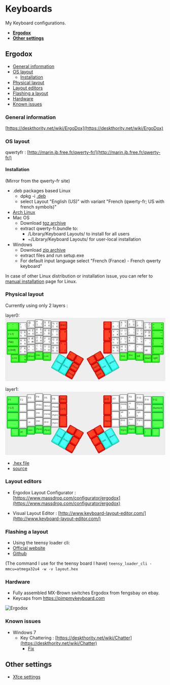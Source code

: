 # Keyboards
My Keyboard configurations.


- [**Ergodox**](#ergodox)
- [**Other settings**](#other-settings)


## Ergodox

- [General information](#ergodox-general-information)
- [OS layout](#ergodox-os-layout)
  - [Installation](#ergodox-os-layout-installation)
- [Physical layout](#ergodox-physical-layout)
- [Layout editors](#ergodox-layout-editors)
- [Flashing a layout](#ergodox-flashing-a-layout)
- [Hardware](#ergodox-hardware)
- [Known issues](#ergodox-known-issues)

<a id="ergodox-general-information"></a>
### General information
[https://deskthority.net/wiki/ErgoDox](https://deskthority.net/wiki/ErgoDox)

<a id="ergodox-os-layout"></a>
### OS layout 

qwertyfr : [http://marin.jb.free.fr/qwerty-fr/](http://marin.jb.free.fr/qwerty-fr/)

<a id="ergodox-os-layout-installation"></a>
#### Installation 

(Mirror from the qwerty-fr site)

- .deb packages based Linux
	- dpkg -i [.deb](./static/xkb-qwerty-fr_0.5_all.deb)
	- select Layout "English (US)" with variant "French (qwerty-fr; US with french symbols)"
- [Arch Linux](https://aur.archlinux.org/packages/xkb-qwerty-fr/)
- Mac OS
	- Download [tgz archive](./static/qwerty-fr_mac.tgz) 
	- extract qwerty-fr.bundle to:
		- /Library/Keyboard Layouts/ to install for all users
		- ~/Library/Keyboard Layouts/ for user-local installation
- Windows
	- Download [zip archive](./static/win-qwerty-fr.zip)
	- extract files and run setup.exe
	- For default input language select "French (France) - French qwerty keyboard"

In case of other Linux distribution or installation issue, you can refer to [manual installation](http://marin.jb.free.fr/qwerty-fr/manual/) page for Linux.

<a id="ergodox-physical-layout"></a>
### Physical layout 
Currently using only 2 layers :

layer0:
![layer0](./static/layer0.png "layer0")

layer1:
![layer1](./static/layer1.png "layer1")

- [.hex file](./layout_01.03.2018.hex)
- [source](./layout_01.03.2018)

<a id="ergodox-layout-editors"></a>
### Layout editors 
- Ergodox Layout Configurator : [https://www.massdrop.com/configurator/ergodox](https://www.massdrop.com/configurator/ergodox)

- Visual Layout Editor : [http://www.keyboard-layout-editor.com/](http://www.keyboard-layout-editor.com/)

<a id="ergodox-flashing-a-layout"></a>
### Flashing a layout 
- Using the teensy loader cli: 
 - [Official website](https://www.pjrc.com/teensy/loader_cli.html)
 - [Github](https://github.com/PaulStoffregen/teensy_loader_cli)

(The command I use for the teensy board I have)
```teensy_loader_cli -mmcu=atmega32u4 -w -v layout.hex```

<a id="ergodox-hardware"></a>
### Hardware 
- Fully assembled MX-Brown switches Ergodox from fengsbay on ebay.
- Keycaps from https://pimpmykeyboard.com


![Ergodox](./static/ergodox.jpg "Ergodox")

<a id="ergodox-known-issues"></a>
### Known issues 
- Windows 7
  - Key Chattering : [https://deskthority.net/wiki/Chatter](https://deskthority.net/wiki/Chatter)
    - [Fix](./issues/win7_key_chattering)

## Other settings
- [Xfce settings](./static/Xfce_settings.png)